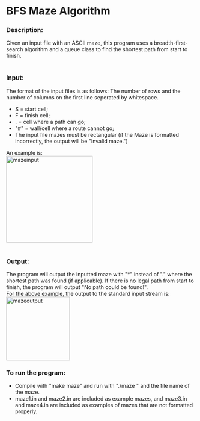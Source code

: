 # BFS Maze Algorithm


### Description:
Given an input file with an ASCII maze, this program uses a breadth-first-search algorithm and a queue class to find the shortest path from start to finish. <br><br>


### Input:
The format of the input files is as follows:
The number of rows and the number of columns on the first line seperated by whitespace.
- S = start cell;
- F = finish cell;
- . = cell where a path can go;
- "#" = wall/cell where a route cannot go;
- The input file mazes must be rectangular (if the Maze is formatted incorrectly, the output will be "Invalid maze.") <br>

An example is: <br>
<img width="230" alt="mazeinput" src="https://user-images.githubusercontent.com/70349082/162794999-2169ac42-ecf7-4701-acb5-4bbc7f9e436b.png"><br><br>


### Output:
The program will output the inputted maze with "*" instead of "." where the shortest path was found (if applicable). If there is no legal path from start to finish, the program will output "No path could be found!". <br>
For the above example, the output to the standard input stream is: <br>
<img width="169" alt="mazeoutput" src="https://user-images.githubusercontent.com/70349082/162795011-29b505a3-bfc8-4759-9db6-72405be0b371.png">


### To run the program:
- Compile with "make maze" and run with "./maze " and the file name of the maze. 
- maze1.in and maze2.in are included as example mazes, and maze3.in and maze4.in are included as examples of mazes that are not formatted properly. 
